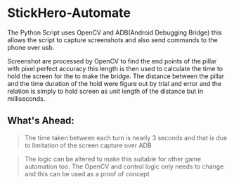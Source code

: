 # StickHero-Automate
The Python Script uses OpenCV and ADB(Android Debugging Bridge) this allows the script to capture screenshots and also send commands to the phone over usb.

Screenshot are processed by OpenCV to find the end points of the pillar with pixel perfect accuracy this length is then used to calculate the time to hold the screen
for the to make the bridge. The distance between the pillar and the time duration of the hold were figure out by trial and error and the relation is simply to hold 
screen as unit length of the distance but in milliseconds.

## What's Ahead:

> The time taken between each turn is nearly 3 seconds and that is due to limitation of the screen capture over ADB

> The logic can be altered to make this suitable for other game automation too. The OpenCV and control logic only needs to change and this can be used as a proof of concept
